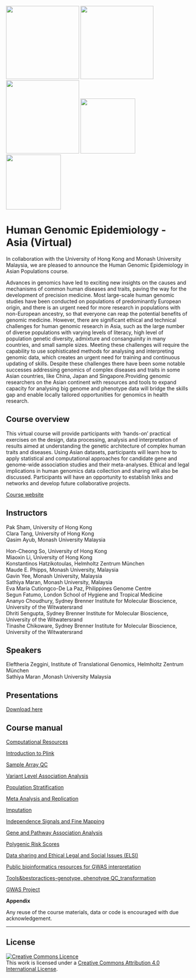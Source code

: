 <img src="https://coursesandconferences.wellcomeconnectingscience.org/wp-content/themes/wcc_courses_and_conferences/dist/assets/svg/logo.svg" width="200" height="200">  <img src="https://www.hku.hk/assets/img/hku-logo.svg" width="200" height="200">  <img src="https://www.monash.edu.my/__data/assets/git_bridge/0006/509343/deploy/mysource_files/monash-logo-mono.svg" width="200" height="200">  <img src="https://github.com/WCSCourses/HumanGenEpi/blob/main/images/UP%20seal.png" width="150" height="150"> <img src="https://github.com/WCSCourses/HumanGenEpi/blob/main/images/SBIMB%20Logo%202015.png" width="150" height="150">



# Human Genomic Epidemiology - Asia (Virtual)


In collaboration with the University of Hong Kong and Monash University Malaysia, we are pleased to announce the Human Genomic Epidemiology in Asian Populations course.

Advances in genomics have led to exciting new insights on the causes and mechanisms of common human diseases and traits, paving the way for the development of precision medicine. Most large-scale human genomic studies have been conducted on populations of predominantly European origin, and there is an urgent need for more research in populations with non-European ancestry, so that everyone can reap the potential benefits of genomic medicine. However, there are significant ethical and technical challenges for human genomic research in Asia, such as the large number of diverse populations with varying levels of literacy, high level of population genetic diversity, admixture and consanguinity in many countries, and small sample sizes. Meeting these challenges will require the capability to use sophisticated methods for analysing and interpreting genomic data, which creates an urgent need for training and continuous updating of skills. Despite these challenges there have been some notable successes addressing genomics of complex diseases and traits in some Asian countries, like China, Japan and Singapore.Providing genomic researchers on the Asian continent with resources and tools to expand capacity for analysing big genome and phenotype data will bridge the skills gap and enable locally tailored opportunities for genomics in health research.





   


## Course overview
This virtual course will provide participants with ‘hands-on’ practical exercises on the design, data processing, analysis and interpretation of results aimed at understanding the genetic architecture of complex human traits and  diseases. Using Asian datasets, participants will learn how to apply statistical and computational approaches for candidate gene and genome-wide association studies and their meta-analyses. Ethical and legal implications in human genomics data collection and sharing will also be discussed. Participants will have an opportunity to establish links and networks and develop future collaborative projects.

[Course website](https://coursesandconferences.wellcomeconnectingscience.org/event/human-genomic-epidemiology-asia-virtual-20220613/)

## Instructors

Pak Sham, University of Hong Kong<br>
Clara Tang, University of Hong Kong<br>
Qasim Ayub, Monash University Malaysia<br>

Hon-Cheong So, University of Hong Kong<br>
Miaoxin Li, University of Hong Kong<br>
Konstantinos Hatzikotoulas, Helmholtz Zentrum München<br>
Maude E. Phipps, Monash University, Malaysia<br>
Gavin Yee, Monash University, Malaysia<br>
Sathiya Maran, Monash University, Malaysia<br>
Eva Maria Cutiongco-De La Paz, Philippines Genome Centre<br>
Segun Fatumo, London School of Hygiene and Tropical Medicine<br>
Ananyo Choudhury, Sydney Brenner Institute for Molecular Bioscience, University of the Witwatersrand<br>
Dhriti Sengupta, Sydney Brenner Institute for Molecular Bioscience, University of the Witwatersrand<br>
Tinashe Chikoware, Sydney Brenner Institute for Molecular Bioscience, University of the Witwatersrand<br>

## Speakers

Eleftheria Zeggini, Institute of Translational Genomics, Helmholtz Zentrum München<br>
Sathiya Maran ,Monash University Malaysia


## Presentations
<a href="https://github.com/WCSCourses/HumanGenEpi/tree/main/presentations" target="_blank">Download here</a>

## Course manual
<a href="https://github.com/WCSCourses/HumanGenEpi/blob/main/manuals/Computational_resources/" target="blank">Computational Resources</a>

<a href="https://github.com/WCSCourses/HumanGenEpi/blob/main/manuals/Introduction_to_data_formats/" target="_blank">Introduction to Plink</a>

<a href="https://github.com/WCSCourses/HumanGenEpi/blob/main/manuals/Sample_array_QC/" target="_blank">Sample Array QC</a>

<a href="https://github.com/WCSCourses/HumanGenEpi/blob/main/manuals/Variant-level_association_analysis/" target="_blank">Variant Level Association Analysis</a>

<a href="https://github.com/WCSCourses/HumanGenEpi/blob/main/manuals/Population_stratification/" target="_blank">Population Stratification</a>

<a href="https://github.com/WCSCourses/HumanGenEpi/blob/main/manuals/Meta_analysis/" target="_blank">Meta Analysis and Replication</a>

<a href="https://github.com/WCSCourses/HumanGenEpi/blob/main/manuals/Imputation/" target="_blank">Imputation</a>

<a href="https://github.com/WCSCourses/HumanGenEpi/blob/main/manuals/Fine_mapping/" target="_blank">Independence Signals and Fine Mapping</a>

<a href="https://github.com/WCSCourses/HumanGenEpi/blob/main/manuals/Gene_and_pathway_association_analysis/" target="_blank">Gene and Pathway Association Analysis</a>

<a href="https://github.com/WCSCourses/HumanGenEpi/blob/main/manuals/Polygenic_risk_scores/" target="_blank">Polygenic Risk Scores</a>

<a href="https://github.com/WCSCourses/HumanGenEpi/blob/main/manuals/Data_sharing_and_ELSI/" target="_blank">Data sharing and Ethical Legal and Social Issues (ELSI)</a>

<a href="https://github.com/WCSCourses/HumanGenEpi/tree/main/manuals/Public%20bioinformatics%20resources%20for%20GWAS%20interpretation">Public bioinformatics resources for GWAS interpretation</a>

<a href="https://github.com/WCSCourses/HumanGenEpi/tree/main/manuals/Tools%26bestpractices-genotype%2C%20phenotype%20QC_transformation">Tools&bestpractices-genotype, phenotype QC_transformation</a>
                                                                                                                             
<a href="https://github.com/WCSCourses/HumanGenEpi/blob/main/manuals/GWAS_project/" target="_blank">GWAS Project</a>



**Appendix**  




Any reuse of the course materials, data or code is encouraged with due acknowledgement.

******
## License
<a rel="license" href="http://creativecommons.org/licenses/by/4.0/"><img alt="Creative Commons Licence" style="border-width:0" src="https://i.creativecommons.org/l/by/4.0/88x31.png" /></a><br />This work is licensed under a <a rel="license" href="http://creativecommons.org/licenses/by/4.0/">Creative Commons Attribution 4.0 International License</a>.

